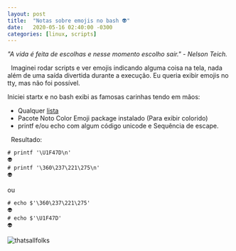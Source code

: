 ```yaml
---
layout: post
title:  "Notas sobre emojis no bash 👽"
date:   2020-05-16 02:40:00 -0300
categories: [linux, scripts]
---
```


_"A vida é feita de escolhas e nesse momento escolho sair." - Nelson Teich._

&nbsp;
Imaginei rodar scripts e ver emojis indicando alguma coisa na tela, nada além de uma saída divertida durante a execução.
Eu queria exibir emojis no tty, mas não foi possível. 

Iniciei startx e no bash exibi as famosas carinhas tendo em mãos:

- Qualquer [lista](https://unicode.org/emoji/charts/full-emoji-list.html)
- Pacote Noto Color Emoji package instalado (Para exibir colorido)
- printf e/ou echo com algum código unicode e Sequência de escape.

&nbsp;
Resultado:

```
# printf '\U1F47D\n'
👽
# printf '\360\237\221\275\n'
👽
```
ou
```
# echo $'\360\237\221\275'
👽
# echo $'\U1F47D'
👽
 ```
![thatsallfolks](https://qph.fs.quoracdn.net/main-qimg-0091a2fc16180ba9a3b0b0e74678ca1f)

